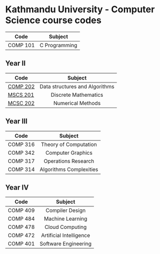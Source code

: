 # Kathmandu University - Computer Science course codes

| Code    | Subject |
| ------- |:-------------:|
| COMP 101 | C Programming |

## Year II

| Code    | Subject |
| ------- |:-------------:|
| [COMP 202](https://github.com/adityathebe/kathmandu-university-cs-notes/tree/master/Year%20II/COMP%20202) | Data structures and Algorithms |
| [MSCS 201](https://github.com/adityathebe/kathmandu-university-cs-notes/tree/master/Year%20II/MCSC%20201) | Discrete Mathematics |
| [MCSC 202](https://github.com/adityathebe/kathmandu-university-cs-notes/tree/master/Year%20II/MCSC%20202) | Numerical Methods |

## Year III

| Code    | Subject |
| ------- |:-------------:|
| COMP 316 | Theory of Computation |
| COMP 342 | Computer Graphics |
| COMP 317 | Operations Research |
| COMP 314 | Algorithms Complexities |

## Year IV

| Code    | Subject |
| ------- |:-------------:|
| COMP 409 | Compiler Design |
| COMP 484 | Machine Learning |
| COMP 478 | Cloud Computing |
| COMP 472 | Artificial Intelligence |
| COMP 401 | Software Engineering |
